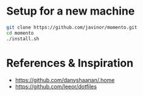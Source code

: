 # Setup for a new machine

```bash
git clone https://github.com/javinor/momento.git
cd momento
./install.sh
```

# References & Inspiration

* https://github.com/danyshaanan/.home
* https://github.com/leeor/dotfiles
